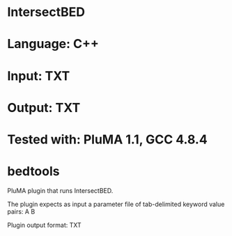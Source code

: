 # IntersectBED
# Language: C++
# Input: TXT
# Output: TXT
# Tested with: PluMA 1.1, GCC 4.8.4
# bedtools

PluMA plugin that runs IntersectBED.

The plugin expects as input a parameter file of tab-delimited keyword value pairs: 
A
B

Plugin output format: TXT
